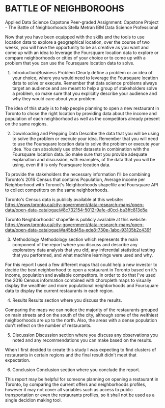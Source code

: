# BATTLE OF NEIGHBOROOHS
Applied Data Science Capstone
Peer-graded Assignment: Capstone Project - The Battle of Neighborhoods
Stella Metran
IBM Data Science Professional

Now that you have been equipped with the skills and the tools to use location data to explore a geographical location, over the course of two weeks, you will have the opportunity to be as creative as you want and come up with an idea to leverage the Foursquare location data to explore or compare neighborhoods or cities of your choice or to come up with a problem that you can use the Foursquare location data to solve.

1) Introduction/Business Problem
Clearly define a problem or an idea of your choice, where you would need to leverage the Foursquare location data to solve or execute. Remember that data science problems always target an audience and are meant to help a group of stakeholders solve a problem, so make sure that you explicitly describe your audience and why they would care about your problem.

The idea of this study is to help people planning to open a new restaurant in Toronto to chose the right location by providing data about the income and population of each neighborhood as well as the competitors already present on the same regions.

2) Downloading and Prepping Data
Describe the data that you will be using to solve the problem or execute your idea. Remember that you will need to use the Foursquare location data to solve the problem or execute your idea. You can absolutely use other datasets in combination with the Foursquare location data. So make sure that you provide adequate explanation and discussion, with examples, of the data that you will be using, even if it is only Foursquare location data.

To provide the stakeholders the necessary information I'll be combining Toronto's 2016 Census that contains Population, Average income per Neighborhood with Toronot's Neighborhoods shapefile and Foursquare API to collect competitors on the same neighborhoods.

Toronto's Census data is publicly available at this website: https://www.toronto.ca/city-government/data-research-maps/open-data/open-data-catalogue/#8c732154-5012-9afe-d0cd-ba3ffc813d5a

Toronto Neighborhoods' shapefile is publicly available at this website: https://www.toronto.ca/city-government/data-research-maps/open-data/open-data-catalogue/#a45bd45a-ede8-730e-1abc-93105b2c439f

3) Methodology
Methodology section which represents the main component of the report where you discuss and describe any exploratory data analysis that you did, any inferential statistical testing that you performed, and what machine learnings were used and why.

For this report I used a few different maps that could help a new investor to decide the best neighborhood to open a restaurant in Toronto based on it's income, population and available competitors. In order to do that I've used the 2016 Census information combined with choropleth maps to visually display the wealthier and more populational neighborhoods and Foursquare data to display the current restaurants in each region.

4) Results
Results section where you discuss the results.

Comparing the maps we can notice the majority of the restaurants grouped on main streets and on the south of the city, although some of the welthiest neighborhoods are up to the north. Also, the areas with a dense population don't reflect on the number of restaurants.

5) Discussion
Discussion section where you discuss any observations you noted and any recommendations you can make based on the results.

When I first decided to create this study I was expecting to find clusters of restaurants in certain regions and the final result didn't meet that expectation.

6) Conclusion
Conclusion section where you conclude the report.

This report may be helpful for someone planning on opening a restaurant in Toronto, by comparing the current offers and neighborhoods profiles, however it may not cover all variables such as access to public transportation or even the restaurants profiles, so it shall not be used as a single decidion making tool.
